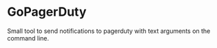 # GoPagerDuty
Small tool to send notifications to pagerduty with text arguments on the command line.
